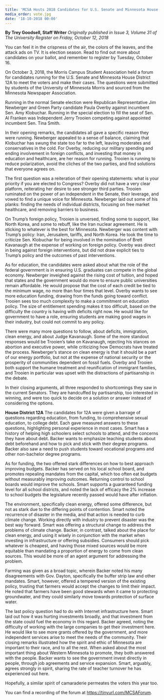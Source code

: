 ```yaml
---
title: 'MCSA Hosts 2018 Candidates for U.S. Senate and Minnesota House'
media_order: vote.jpg
date: '18-10-2018 00:00'
---
```


**By Trey Goodsell, Staff Writer** _Originally published in Issue 3, Volume 31 of The University Register on Friday, October 12, 2018_

You can feel it in the crispness of the air, the colors of the leaves, and the attack ads on TV. It is election season. Read to find out more about candidates on your ballot, and remember to register by Tuesday, October 16. 

On October 3, 2018, the Morris Campus Student Association held a forum for candidates running for the U.S. Senate and Minnesota House District 12A to meet the voters and make their cases. The questions were submitted by students of the University of Minnesota Morris and sourced from the Minnesota Newspaper Association. 

Running in the normal Senate election were Republican Representative Jim Newberger and Green Party candidate Paula Overby against incumbent Sen. Amy Klobuchar. Running in the special election to fill the seat of Sen. Al Franken was Independent Jerry Trooien competing against appointed incumbent Sen. Tina Smith. 

In their opening remarks, the candidates all gave a specific reason they were running. Newberger appealed to a sense of balance, claiming that Klobuchar has swung the state too far to the left, leaving moderates and conservatives in the cold. For Overby, reducing our military spending and ending involvement in foreign conflicts, and investing that money in education and healthcare, are her reason for running. Trooien is running to reduce polarization, avoid the cliches of the two parties, and find solutions that everyone agrees on. 

The first question was a reiteration of their opening statements: what is your priority if you are elected to Congress? Overby did not have a very clear platform, reiterating her desire to see stronger third parties. Trooien ruminated on the power of an independent in the Senate, their leverage, and vowed to find a unique voice for Minnesota.  Newberger laid out some of his planks: finding the needs of individual districts, focusing on free market healthcare, and removing barriers to business. 

On Trump’s foreign policy, Trooien is unversed, finding some to support, like North Korea, and some to rebuff, like the Iran nuclear agreement. He is sticking to whatever is the best for Minnesota. Newberger was content with Trump’s policy: Iran, Jerusalem, tariffs, and North Korea. He took the time to criticize Sen. Klobuchar for being involved in the nomination of Brett Kavanaugh at the expense of working on foreign policy. Overby was direct in being against foreign interventions, but did not draw explicit ties to Trump’s policy and the outcomes of past interventions. 

As for education, the candidates were asked about what the role of the federal government is in ensuring U.S. graduates can compete in the global economy. Newberger inveighed against the rising cost of tuition, and hoped that states and the government would do more to ensure public universities remain affordable. He would propose that the cost of each credit be tied to the minimum wage, no more than four times that level. Overby wants to see more education funding, drawing from the funds going toward conflict. Trooien sees too much complexity to make a commitment on education policy. The size of entitlement spending makes it too difficult, based on the difficulty the country is having with deficits right now. He would like for government to have a role, ensuring students are making good wages in their industry, but could not commit to any policy. 

There were many more questions to follow, about deficits, immigration, clean energy, and about Judge Kavanaugh. Some of the more standout responses would be Trooien’s take on Kavanaugh, rejecting his stances on abortion and executive power, while criticizing how Democrats have treated the process. Newberger’s stance on clean energy is that it should be a part of our energy portfolio, but not at the expense of national security or the prosperity of communities dependent on fossil fuels. Overby and Trooien both support the humane treatment and reunification of immigrant families, and Trooien in particular was upset with the distractions of partisanship in the debate. 

In their closing arguments, all three responded to shortcomings they saw in the current Senators. They are handcuffed by partisanship, too interested in winning, and were too quick to decide on a solution or answer instead of considering the options. 

**House District 12A**
The candidates for 12A were given a barrage of questions regarding education, from funding, to comprehensive sexual education, to college debt. Each gave measured answers to these questions, highlighting personal experience in most cases. Smart has a history of helping high schoolers select schools to attend, and the concerns they have about debt. Backer wants to emphasize teaching students about debt beforehand and how to pick and stick with their degree programs. Backer also saw a need to push students toward vocational programs and other non-bachelor degree programs. 

As for funding, the two offered stark differences on how to best approach improving budgets. Backer has served on his local school board, and promotes repealing mandates from the capital, which too often eat budgets without measurably improving outcomes. Returning control to school boards would improve the schools. Smart supports a guaranteed funding level for all school districts, and noted the lack of efficacy the 2% increase to school budgets the legislature recently passed would have after inflation. 

The environment, specifically clean energy, offered some difference, but not as stark due to the differing points of contention. Smart noted the recurrence of disaster in the media, and that action is needed to curb climate change. Working directly with industry to prevent disaster was the best way forward. Smart was offering a structural change to address the problems of climate change. Backer, in contrast, talked about the place for clean energy, and using it wisely in conjunction with the market when investing in infrastructure or offering subsidies. Consumers should pick whatever is cheapest, and having those mixed sources would be more equitable than mandating a proportion of energy to come from clean sources. This would be more of an agent argument for addressing the problem. 

Farming was given as a broad topic, wherein Backer noted his many disagreements with Gov. Dayton, specifically the buffer strip law and other mandates. Smart, however, offered a tempered version of the existing policy, trusting that farmers would accept the changes to limit their impact. He noted that farmers have been good stewards when it came to protecting groundwater, and they could similarly move towards protection of surface water. 

The last policy question had to do with Internet infrastructure here. Smart laid out how it was hurting investments broadly, and that investment from the state could fuel the economy in this regard. Backer agreed, noting the difficulty of working with the large companies to get their investment here. He would like to see more grants offered by the government, and more independent services arise to meet the needs of the community. 
Their closing remarks illustrated how the spirit and ethic of Minnesota are important to their race, and to all the rest. When asked about the most important thing about Western Minnesota to promote, they both answered with the people. Backer wants to see the government invest directly in people, through job agreements and service expansion. Smart, arguably, agrees strongly in spirit, sharing the rate of teacher turnover he has experienced out here. 

Hopefully, a similar spirit of camaraderie permeates the voters this year too. 

You can find a recording of the forum at https://tinyurl.com/MCSAForum. 

